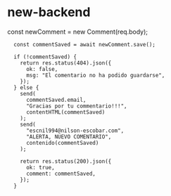 # new-backend


const newComment = new Comment(req.body);

      const commentSaved = await newComment.save();

      if (!commentSaved) {
        return res.status(404).json({
          ok: false,
          msg: "El comentario no ha podido guardarse",
        });
      } else {
        send(
          commentSaved.email,
          "Gracias por tu commentario!!!",
          contentHTML(commentSaved)
        );
        send(
          "escnil994@nilson-escobar.com",
          "ALERTA, NUEVO COMENTARIO",
          contenido(commentSaved)
        );

        return res.status(200).json({
          ok: true,
          comment: commentSaved,
        });
      }